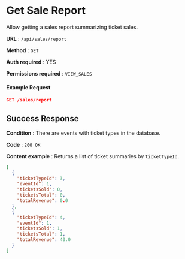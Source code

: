 # Get Sale Report

Allow getting a sales report summarizing ticket sales.

**URL** : `/api/sales/report`

**Method** : `GET`

**Auth required** : YES

**Permissions required** : `VIEW_SALES`

#### Example Request

```json
GET /sales/report
```

## Success Response

**Condition** : There are events with ticket types in the database.

**Code** : `200 OK`

**Content example** : Returns a list of ticket summaries by `ticketTypeId`.

```json
[
  {
    "ticketTypeId": 3,
    "eventId": 1,
    "ticketsSold": 0,
    "ticketsTotal": 0,
    "totalRevenue": 0.0
  },
  {
    "ticketTypeId": 4,
    "eventId": 1,
    "ticketsSold": 1,
    "ticketsTotal": 1,
    "totalRevenue": 40.0
  }
]
```
